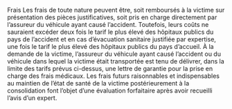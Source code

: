 Frais
Les frais de toute nature peuvent être, soit remboursés à la victime sur présentation des pièces justificatives, soit pris en charge directement par l’assureur du véhicule ayant causé l’accident.
Toutefois, leurs coûts ne sauraient excéder deux fois le tarif le plus élevé des hôpitaux publics du pays de l’accident et en cas d’évacuation sanitaire justifiée par expertise, une fois le tarif le plus élevé des hôpitaux publics du pays d’accueil.
À la demande de la victime, l’assureur du véhicule ayant causé l’accident ou du véhicule dans lequel la victime était transportée est tenu de délivrer, dans la limite des tarifs prévus ci-dessus, une lettre de garantie pour la prise en charge des frais médicaux.
Les frais futurs raisonnables et indispensables au maintien de l’état de santé de la victime postérieurement à la consolidation font l’objet d’une évaluation forfaitaire après avoir recueilli l’avis d’un expert.